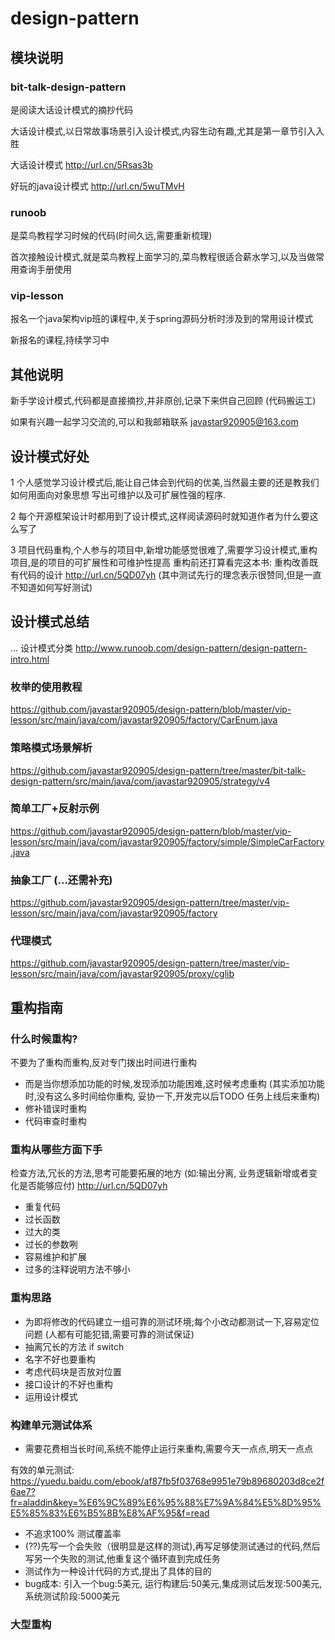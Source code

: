 # design-pattern
## 模块说明
### bit-talk-design-pattern 
是阅读大话设计模式的摘抄代码 

大话设计模式,以日常故事场景引入设计模式,内容生动有趣,尤其是第一章节引入入胜

大话设计模式 http://url.cn/5Rsas3b

好玩的java设计模式 http://url.cn/5wuTMvH

### runoob 
是菜鸟教程学习时候的代码(时间久远,需要重新梳理)

首次接触设计模式,就是菜鸟教程上面学习的,菜鸟教程很适合薪水学习,以及当做常用查询手册使用
### vip-lesson 
报名一个java架构vip班的课程中,关于spring源码分析时涉及到的常用设计模式

新报名的课程,持续学习中
## 其他说明
新手学设计模式,代码都是直接摘抄,并非原创,记录下来供自己回顾 (代码搬运工)

如果有兴趣一起学习交流的,可以和我邮箱联系 javastar920905@163.com 

## 设计模式好处
1 个人感觉学习设计模式后,能让自己体会到代码的优美,当然最主要的还是教我们如何用面向对象思想
写出可维护以及可扩展性强的程序.

2 每个开源框架设计时都用到了设计模式,这样阅读源码时就知道作者为什么要这么写了

3 项目代码重构,个人参与的项目中,新增功能感觉很难了,需要学习设计模式,重构项目,是的项目的可扩展性和可维护性提高
重构前还打算看完这本书: 重构改善既有代码的设计 http://url.cn/5QD07yh  (其中测试先行的理念表示很赞同,但是一直不知道如何写好测试)

## 设计模式总结
...
设计模式分类 http://www.runoob.com/design-pattern/design-pattern-intro.html
### 枚举的使用教程
https://github.com/javastar920905/design-pattern/blob/master/vip-lesson/src/main/java/com/javastar920905/factory/CarEnum.java

### 策略模式场景解析
https://github.com/javastar920905/design-pattern/tree/master/bit-talk-design-pattern/src/main/java/com/javastar920905/strategy/v4

### 简单工厂+反射示例
https://github.com/javastar920905/design-pattern/blob/master/vip-lesson/src/main/java/com/javastar920905/factory/simple/SimpleCarFactory.java

### 抽象工厂 (...还需补充)
https://github.com/javastar920905/design-pattern/tree/master/vip-lesson/src/main/java/com/javastar920905/factory

### 代理模式 
https://github.com/javastar920905/design-pattern/tree/master/vip-lesson/src/main/java/com/javastar920905/proxy/cglib



## 重构指南
### 什么时候重构?
不要为了重构而重构,反对专门拨出时间进行重构
* 而是当你想添加功能的时候,发现添加功能困难,这时候考虑重构 (其实添加功能时,没有这么多时间给你重构, 妥协一下,开发完以后TODO 任务上线后来重构)
* 修补错误时重构
* 代码审查时重构
### 重构从哪些方面下手
检查方法,冗长的方法,思考可能要拓展的地方 (如:输出分离, 业务逻辑新增或者变化是否能够应付) http://url.cn/5QD07yh 
* 重复代码
* 过长函数
* 过大的类
* 过长的参数咧
* 容易维护和扩展
* 过多的注释说明方法不够小
### 重构思路
* 为即将修改的代码建立一组可靠的测试环境;每个小改动都测试一下,容易定位问题 (人都有可能犯错,需要可靠的测试保证)
* 抽离冗长的方法 if switch 
* 名字不好也要重构
* 考虑代码块是否放对位置
* 接口设计的不好也重构
* 运用设计模式
### 构建单元测试体系
* 需要花费相当长时间,系统不能停止运行来重构,需要今天一点点,明天一点点

有效的单元测试: https://yuedu.baidu.com/ebook/af87fb5f03768e9951e79b89680203d8ce2f6ae7?fr=aladdin&key=%E6%9C%89%E6%95%88%E7%9A%84%E5%8D%95%E5%85%83%E6%B5%8B%E8%AF%95&f=read

* 不追求100% 测试覆盖率
* (??)先写一个会失败（很明显是这样的测试),再写足够使测试通过的代码,然后写另一个失败的测试,他重复这个循环直到完成任务
* 测试作为一种设计代码的方式,提出了具体的目的
* bug成本: 引入一个bug:5美元, 运行构建后:50美元,集成测试后发现:500美元,系统测试阶段:5000美元


### 大型重构


